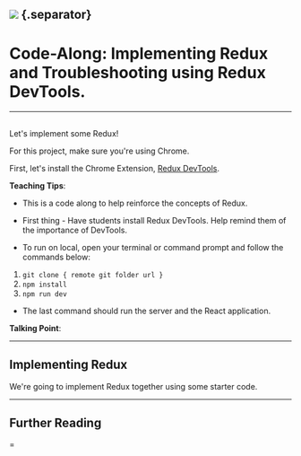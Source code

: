 ## ![](https://s3.amazonaws.com/python-ga/images/GA_Cog_Medium_White_RGB.png) {.separator}
<h1>Code-Along: Implementing Redux and Troubleshooting using Redux DevTools.</h1>

---

##

Let's implement some Redux!

For this project, make sure you're using Chrome.

First, let's install the Chrome Extension, [Redux DevTools](https://chrome.google.com/webstore/detail/redux-devtools/lmhkpmbekcpmknklioeibfkpmmfibljd?hl=en).

<aside class="notes">

**Teaching Tips**:

- This is a code along to help reinforce the concepts of Redux.

- First thing - Have students install Redux DevTools. Help remind them of the importance of DevTools.

- To run on local, open your terminal or command prompt and follow the commands below:
1. `git clone { remote git folder url }`
2. `npm install`
3. `npm run dev`

- The last command should run the server and the React application.


**Talking Point**:


</aside>

-------

## Implementing Redux

We're going to implement Redux together using some starter code.

</aside>


---

## Further Reading

=
